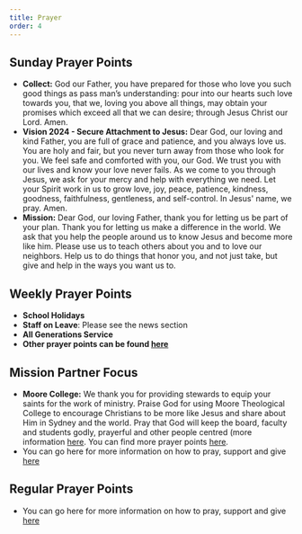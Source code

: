 ```yaml
---
title: Prayer
order: 4
---
```


## Sunday Prayer Points


- **Collect:** God our Father, you have prepared for those who love you such good things as pass man’s understanding: pour into our hearts such love towards you, that we, loving you above all things, may obtain your promises which exceed all that we can desire; through Jesus Christ our Lord. Amen.
- **Vision 2024 - Secure Attachment to Jesus:** Dear God, our loving and kind Father, you are full of grace and patience, and you always love us. You are holy and fair, but you never turn away from those who look for you. We feel safe and comforted with you, our God. We trust you with our lives and know your love never fails. As we come to you through Jesus, we ask for your mercy and help with everything we need. Let your Spirit work in us to grow love, joy, peace, patience, kindness, goodness, faithfulness, gentleness, and self-control. In Jesus' name, we pray. Amen.
- **Mission:** Dear God, our loving Father, thank you for letting us be part of your plan. Thank you for letting us make a difference in the world. We ask that you help the people around us to know Jesus and become more like him. Please use us to teach others about you and to love our neighbors. Help us to do things that honor you, and not just take, but give and help in the ways you want us to. 



## Weekly Prayer Points

- **School Holidays**
- **Staff on Leave**: Please see the news section
- **All Generations Service**
- **Other prayer points can be found [here](https://stgeorgeshurstville.org.au/prayer)** 


## Mission Partner Focus

- **Moore College:** We thank you for providing stewards to equip your saints for the work of ministry. Praise God for using Moore Theological College to encourage Christians to be more like Jesus and share about Him in Sydney and the world. Pray that God will keep the board, faculty and students godly, prayerful and other people centred (more information [here](https://moore.edu.au/missions). You can find more prayer points [here](https://moore.edu.au/support-moore/prayer-points/).
- You can go here for more information on how to pray, support and give [here](https://stgeorgeshurstville.org.au/mission-partners)


## Regular Prayer Points
- You can go here for more information on how to pray, support and give [here](https://stgeorgeshurstville.org.au/mission-partners)




